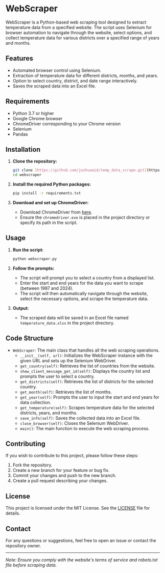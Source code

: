 # WebScraper

WebScraper is a Python-based web scraping tool designed to extract temperature data from a specified website. The script uses Selenium for browser automation to navigate through the website, select options, and collect temperature data for various districts over a specified range of years and months.

## Features

- Automated browser control using Selenium.
- Extraction of temperature data for different districts, months, and years.
- Option to select country, district, and date range interactively.
- Saves the scraped data into an Excel file.

## Requirements

- Python 3.7 or higher
- Google Chrome browser
- ChromeDriver corresponding to your Chrome version
- Selenium
- Pandas

## Installation

1. **Clone the repository:**

    ```bash
    git clone [https://github.com/joshuaaid/temp_data_scrape.git](https://github.com/joshuaaid/temp_data_scrape.git)
    cd webscraper
    ```

2. **Install the required Python packages:**

    ```bash
    pip install -r requirements.txt
    ```

3. **Download and set up ChromeDriver:**

    - Download ChromeDriver from [here](https://sites.google.com/a/chromium.org/chromedriver/downloads).
    - Ensure the `chromedriver.exe` is placed in the project directory or specify its path in the script.

## Usage

1. **Run the script:**

    ```bash
    python webscraper.py
    ```

2. **Follow the prompts:**

    - The script will prompt you to select a country from a displayed list.
    - Enter the start and end years for the data you want to scrape (between 1997 and 2024).
    - The script will then automatically navigate through the website, select the necessary options, and scrape the temperature data.

3. **Output:**

    - The scraped data will be saved in an Excel file named `temperature_data.xlsx` in the project directory.

## Code Structure

- `WebScraper`: The main class that handles all the web scraping operations.
    - `__init__(self, url)`: Initializes the WebScraper instance with the given URL and sets up the Selenium WebDriver.
    - `get_country(self)`: Retrieves the list of countries from the website.
    - `show_client_message_get_id(self)`: Displays the country list and prompts the user to select a country.
    - `get_districts(self)`: Retrieves the list of districts for the selected country.
    - `get_month(self)`: Retrieves the list of months.
    - `get_year(self)`: Prompts the user to input the start and end years for data collection.
    - `get_temperature(self)`: Scrapes temperature data for the selected districts, years, and months.
    - `save_info(self)`: Saves the collected data into an Excel file.
    - `close_browser(self)`: Closes the Selenium WebDriver.
    - `main()`: The main function to execute the web scraping process.

## Contributing

If you wish to contribute to this project, please follow these steps:

1. Fork the repository.
2. Create a new branch for your feature or bug fix.
3. Commit your changes and push to the new branch.
4. Create a pull request describing your changes.

## License

This project is licensed under the MIT License. See the [LICENSE](LICENSE) file for details.

## Contact

For any questions or suggestions, feel free to open an issue or contact the repository owner.

---

*Note: Ensure you comply with the website's terms of service and robots.txt file before scraping data.*
